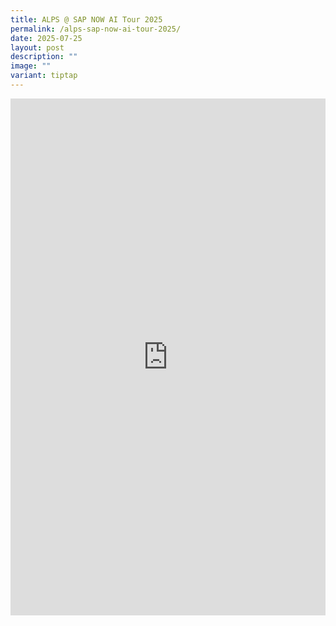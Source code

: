 ```yaml
---
title: ALPS @ SAP NOW AI Tour 2025
permalink: /alps-sap-now-ai-tour-2025/
date: 2025-07-25
layout: post
description: ""
image: ""
variant: tiptap
---
```

<div class="iframe-wrapper">
<iframe style="border:none;overflow:hidden" height="827" width="100%" allowfullscreen="true" frameborder="0" src="https://www.facebook.com/plugins/post.php?href=https%3A%2F%2Fwww.facebook.com%2Falpshealthcaresupplychain%2Fposts%2Fpfbid0tYajjvNJ9KHa5mrjdRBbTALcQb1jo1hA9MiCXz6ToDQ4rWdbgQY5Rh4wUsVUKWuml&amp;show_text=true&amp;width=500"></iframe>
</div>
<p></p>